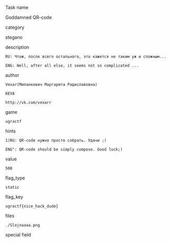 Task name

   Goddamned QR-code

category

   stegano

description

    RU: Чтож, после всего остального, это кажется не таким уж и сложным...

    ENG: Well, after all else, it seems not so complicated ...

author

    Vexar(Миланкович Маргарита Радиславовна)

    KEVA

    http://vk.com/vexarr

game

    ugractf

hints

    1)RU: QR-code нужно просто собрать. Удачи ;)

    ENG": QR-code should be simply compose. Good luck;)

value

    500

flag_type

    static

flag_key

    ugractf{nice_hack_dude}

files

    ./Slojnaaaa.png

special field

    


